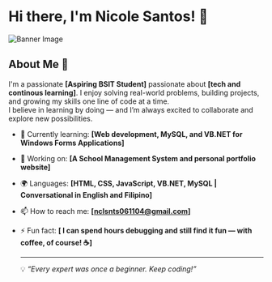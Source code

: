 # Hi there, I'm Nicole Santos! 👋

![Banner Image](https://pin.it/2II00z3HU)

## About Me 🚀

I'm a passionate **[Aspiring BSIT Student]** passionate about **[tech and continous learning]**. I enjoy solving real-world problems, building projects, and growing my skills one line of code at a time.  
I believe in learning by doing — and I’m always excited to collaborate and explore new possibilities.

- 🌱 Currently learning: **[Web development, MySQL, and VB.NET for Windows Forms Applications]**
- 🔭 Working on: **[A School Management System and personal portfolio website]**
- 🌍 Languages: **[HTML, CSS, JavaScript, VB.NET, MySQL | Conversational in **English and Filipino**]**
- 📫 How to reach me: **[nclsnts061104@gmail.com]**
- ⚡ Fun fact: **[ I can spend hours debugging and still find it fun — with coffee, of course! ☕]**

  ----
  💡 *“Every expert was once a beginner. Keep coding!”*



